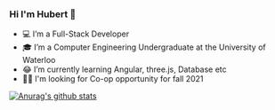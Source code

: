 ### Hi I'm Hubert 👋 

- 💻 I’m a Full-Stack Developer 
- 🎓 I’m a Computer Engineering Undergraduate at the University of Waterloo
- 😂 I’m currently learning Angular, three.js, Database etc
- 👨‍💻 I'm looking for Co-op opportunity for fall 2021

[![Anurag's github stats](https://github-readme-stats.vercel.app/api?username=Hubert-Zhu)](https://github.com/anuraghazra/github-readme-stats)

